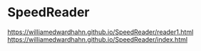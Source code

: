 # SpeedReader

https://williamedwardhahn.github.io/SpeedReader/reader1.html
https://williamedwardhahn.github.io/SpeedReader/index.html

